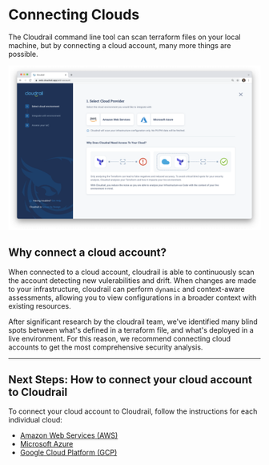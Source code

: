 # Connecting Clouds
The Cloudrail command line tool can scan terraform files on your local machine, but by connecting a cloud account, many more things are possible.

![Connecting Clouds Screenshot](../_media/screenshots/connect_cloud.png)

## Why connect a cloud account?
When connected to a cloud account, cloudrail is able to continuously scan the account detecting new vulerabilities and drift. When changes are made to your infrastructure, cloudrail can perform `dynamic` and context-aware assessments, allowing you to view configurations in a broader context with existing resources.

After significant research by the cloudrail team, we've identified many blind spots between what's defined in a terraform file, and what's deployed in a live environment. For this reason, we recommend connecting cloud accounts to get the most comprehensive security analysis.

---

## Next Steps: How to connect your cloud account to Cloudrail
To connect your cloud account to Cloudrail, follow the instructions for each individual cloud:

- [Amazon Web Services (AWS)](getting-started/connecting-aws.md)
- [Microsoft Azure](getting-started/connecting-azure.md)
- [Google Cloud Platform (GCP)](getting-started/connecting-gcp.md)
